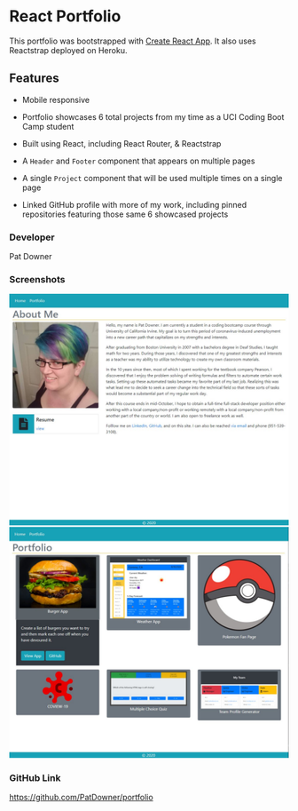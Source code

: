 # React Portfolio

This portfolio was bootstrapped with [Create React App](https://github.com/facebook/create-react-app).
It also uses Reactstrap deployed on Heroku.

## Features

* Mobile responsive

* Portfolio showcases 6 total projects from my time as a UCI Coding Boot Camp student

* Built using React, including React Router, & Reactstrap

* A `Header` and `Footer` component that appears on multiple pages

* A single `Project` component that will be used multiple times on a single page 

* Linked GitHub profile with more of my work, including pinned repositories featuring those same 6 showcased projects



### Developer
Pat Downer 

### Screenshots 
![Home/About Page](./src/images/homepage.jpg)
![Portfolio Page](./src/images/portfolio.jpg)

### GitHub Link
https://github.com/PatDowner/portfolio